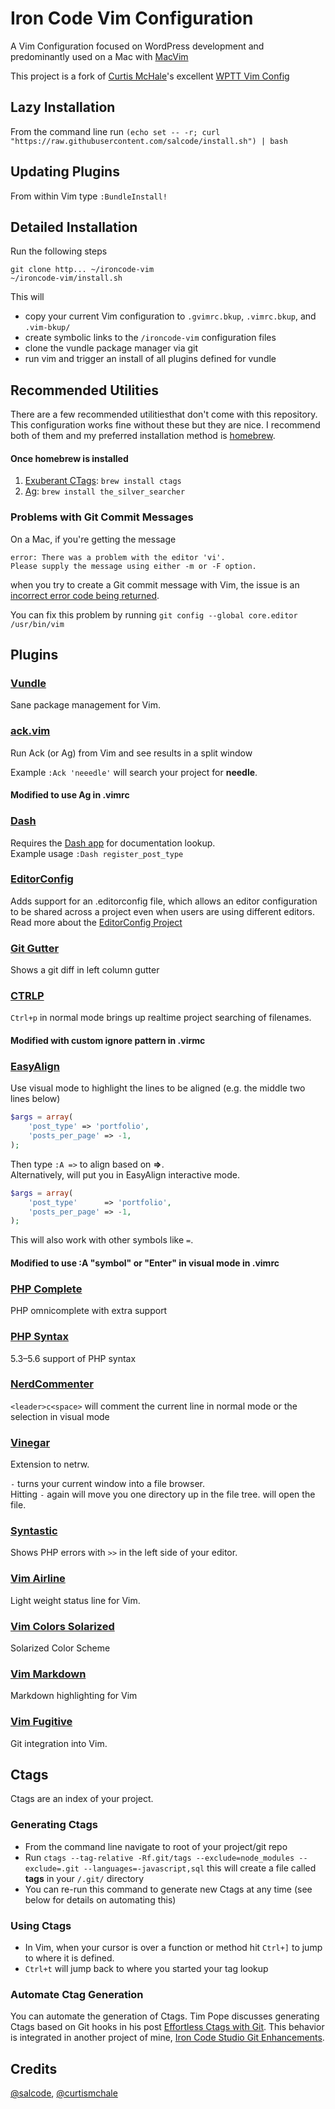 Iron Code Vim Configuration
===========================

A Vim Configuration focused on WordPress development and predominantly used on a Mac with [MacVim](https://code.google.com/p/macvim/)

This project is a fork of [Curtis McHale](https://github.com/curtismchale)'s excellent [WPTT Vim Config](https://github.com/curtismchale/WPTT-Vim-Config)

Lazy Installation
-----------------
From the command line run `(echo set -- -r; curl "https://raw.githubusercontent.com/salcode/install.sh") | bash`

Updating Plugins
----------------
From within Vim type `:BundleInstall!`

Detailed Installation
---------------------
Run the following steps
```
git clone http... ~/ironcode-vim
~/ironcode-vim/install.sh
```
This will
- copy your current Vim configuration to `.gvimrc.bkup`, `.vimrc.bkup`, and `.vim-bkup/`
- create symbolic links to the `/ironcode-vim` configuration files
- clone the vundle package manager via git
- run vim and trigger an install of all plugins defined for vundle



Recommended Utilities
---------------------
There are a few recommended utilitiesthat don't come with this
repository.  This configuration works fine without these but they are nice.
I recommend both of them and my preferred installation method is
[homebrew](http://brew.sh/).

#### Once homebrew is installed
1. [Exuberant CTags](http://ctags.sourceforge.net/): `brew install ctags`
2. [Ag](http://geoff.greer.fm/ag/): `brew install the_silver_searcher`

### Problems with Git Commit Messages
On a Mac, if you're getting the message
```
error: There was a problem with the editor 'vi'.
Please supply the message using either -m or -F option.
```
when you try to create a Git commit message with Vim, the issue is an [incorrect error code being returned](http://tooky.co.uk/there-was-a-problem-with-the-editor-vi-git-on-mac-os-x/).

You can fix this problem by running
`git config --global core.editor /usr/bin/vim`


## Plugins

### [Vundle](https://github.com/gmarik/Vundle.vim)

Sane package management for Vim.

### [ack.vim](https://github.com/mileszs/ack.vim)
Run Ack (or Ag) from Vim and see results in a split window

Example `:Ack 'neeedle'` will search your project for __needle__.
#### Modified to use Ag in .vimrc

### [Dash](https://github.com/rizzatti/dash.vim)
Requires the [Dash app](http://kapeli.com/dash) for documentation lookup.  
Example usage `:Dash register_post_type`

### [EditorConfig](https://github.com/editorconfig/editorconfig-vim)
Adds support for an .editorconfig file, which allows an editor configuration to be shared across a project even when users are using different editors.  Read more about the [EditorConfig Project](http://editorconfig.org/)

### [Git Gutter](https://github.com/airblade/vim-gitgutter)
Shows a git diff in left column gutter

### [CTRLP](https://github.com/kien/ctrlp.vim)
`Ctrl+p` in normal mode brings up realtime project searching of filenames.

#### Modified with custom ignore pattern in .virmc

### [EasyAlign](https://github.com/junegunn/vim-easy-align)
Use visual mode to highlight the lines to be aligned (e.g. the middle two lines below)

```php
$args = array(
	'post_type' => 'portfolio',
	'posts_per_page' => -1,
);
```

Then type `:A =>` to align based on __=>__.  
Alternatively, <Enter> will put you in EasyAlign interactive mode.

```php
$args = array(
	'post_type'      => 'portfolio',
	'posts_per_page' => -1,
);
```

This will also work with other symbols like `=`.

#### Modified to use :A "symbol" or "Enter" in visual mode in .vimrc

### [PHP Complete](https://github.com/shawncplus/phpcomplete.vim)
PHP omnicomplete with extra support

### [PHP Syntax](https://github.com/StanAngeloff/php.vim)
5.3–5.6 support of PHP syntax

### [NerdCommenter](https://github.com/scrooloose/nerdcommenter)
`<leader>c<space>` will comment the current line in normal mode or the selection in visual mode

### [Vinegar](https://github.com/tpope/vim-vinegar)
Extension to netrw.

`-` turns your current window into a file browser.  
 Hitting `-` again will move you one directory up in the file tree.
<Enter> will open the file.

### [Syntastic](https://github.com/scrooloose/syntastic)
Shows PHP errors with `>>` in the left side of your editor.

### [Vim Airline](https://github.com/bling/vim-airline)
Light weight status line for Vim.

### [Vim Colors Solarized](https://github.com/altercation/vim-colors-solarized)

Solarized Color Scheme

### [Vim Markdown](https://github.com/plasticboy/vim-markdown)

Markdown highlighting for Vim

### [Vim Fugitive](https://github.com/tpope/vim-fugitive)
Git integration into Vim.

Ctags
-----
Ctags are an index of your project.

### Generating Ctags
- From the command line navigate to root of your project/git repo
- Run `ctags --tag-relative -Rf.git/tags --exclude=node_modules --exclude=.git --languages=-javascript,sql` this will create a file called __tags__ in your `/.git/` directory
- You can re-run this command to generate new Ctags at any time (see below for details on automating this)

### Using Ctags
- In Vim, when your cursor is over a function or method hit `Ctrl+]` to jump to where it is defined.
- `Ctrl+t` will jump back to where you started your tag lookup

### Automate Ctag Generation
You can automate the generation of Ctags. Tim Pope discusses generating Ctags based on Git hooks in his post [Effortless Ctags with Git](http://tbaggery.com/2011/08/08/effortless-ctags-with-git.html).  This behavior is integrated in another project of mine, [Iron Code Studio Git Enhancements](https://github.com/ironcodestudio/ironcode-git-enhancements).

Credits
-------
[@salcode](https://github.com/salcode), [@curtismchale](https://github.com/curtismchale/)
